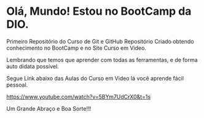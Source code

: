 # Olá, Mundo! Estou no BootCamp da DIO.
 Primeiro Repositório do Curso de Git e GitHub
 Repositório Criado obtendo conhecimento no BootCamp e no Site Curso em Video.

 Lembrando que temos que aprender com todas as ferramentas, e de forma auto didata possível.

 Segue Link abaixo das Aulas do Curso em Video lá você aprende fácil pessoal.

 https://www.youtube.com/watch?v=5BYm7UdCrX0&t=1s

Um Grande Abraço e Boa Sorte!!!